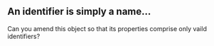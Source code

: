 ## An identifier is simply a name...

Can you amend this object so that its properties comprise only vaild identifiers?

